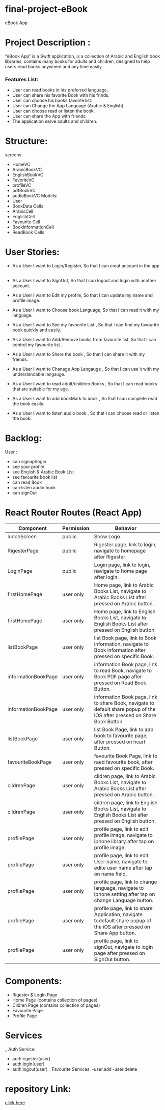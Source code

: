 # final-project-eBook
eBook App 


# Project Description :
“eBook App” is a Swift application, is a collection of Arabic and English book libraries, contains many  books for adults and children, designed to help users read books anywhere and any time easily.

### Features List:

- User can read books in his preferred language.
- User can share his favorite Book with his frinds.
- User can choose his books favorite list.
- User can Change the App Language (Arabic & English).
- User can choose read or listen the book.
- User can share the App with friends.
- The application serve adults and children.

# Structure:

screens:
- HomeVC
- ArabicBookVC
- EnglishBookVC
- FavoriteVC
- profileVC
- pdfBookVC
- audioBookVC
Models:
- User
- BookData
Cells:
- ArabicCell
- EnglishCell
- Favourite Cell
- BookInformationCell
- ReadBook Cells


# User Stories:
- As a User  I want  to Login/Register, So that I can creat account in the app .

- As a User  I want  to SignOut, So that I can logout and login with another account.

- As a User  I want  to Edit my profile, So that I can update my name and profile image.

- As a User  I want  to Choose book Language, So that I can read it  with my language.

- As a User I want to See my favourite List , So that I can find my favourite book quickly and easily.

- As a User  I want  to Add/Remove books from favourite list, So that I can  control  my favourite list .

- As a User I want to Share the book , So that I can share it with my friends.

- As a User I want to Chanage App Langauge , So that I can use it with my understandable langauge.

- As a User I want to read adult/children Books , So that I can read books that are suitable for my age.

- As a User I want to add bookMark to book , So that I can complete read the book easily.

- As a User I want to listen audio book , So that I can choose read or listen the book.

# Backlog:
 
User :
- can signup/login
- see your profile
- see English & Arabic Book List
- see favourite book list
- can read Book
- can listen audio book
- can signOut


# React Router Routes (React App)

|      Component      |   Permission   |                                           Behavior                                                                       |
|---------------------|----------------|--------------------------------------------------------------------------------------------------------------------------|
|     lunchScreen     |     public     |                                        Show Logo                                                                         |                                                                                                          
|    RigesterPage     |     public     | Rigester page, link to login, navigate to homepage after Rigester.                                                       |                                                   
|     LoginPage       |     public     | Login page, link to login,  navigate to home page after login.                                                           |
|    firstHomePage    |   user only    | Home page, link to Arabic Books List, navigate to Arabic Books List after pressed on Arabic button.                      |
|    firstHomePage    |   user only    | Home page, link to English Books List, navigate to English Books List after pressed on English button.                   |
|    listBookPage     |   user only    | list Book page, link to Book information, navigate to Book information after pressed on specific Book.                   |
| informationBookPage |   user only    | information Book page, link to read Book, navigate to Book PDF page after pressed on Read Book Button.                   |
| informationBookPage |   user only    | information Book page, link to share Book, navigate to default share popup of the iOS after pressed on Share Book Button.|     
|    listBookPage     |   user only    | list Book Page, link to add book to favourite page, after pressed on heart Button.                                       |                
|  favouriteBookPage  |   user only    | favourite Book Page, link to raed   favourite book, after pressed  on specific Book.                                     |
|    cildrenPage      |   user only    | cildren page, link to Arabic Books List, navigate to Arabic Books List after pressed on Arabic button.                   |
|    cildrenPage      |   user only    | cildren page, link to English Books List, navigate to English Books List after  pressed on English button.               |
|    profilePage      |   user only    | profile page, link to edit profile image, navigate to iphone library after tap on profile image.                         |
|    profilePage      |   user only    | profile page, link to edit User name, navigate to edite user name after tap on name field.                               |    
|    profilePage      |   user only    | profile page, link to change language, navigate to iphone setting after tap on change Language button.                   |
|    profilePage      |   user only    | profile page, link to share Application, navigate todefault share popup of the iOS after pressed on Share App button.    |          
|    profilePage      |   user only    | profile page, link to signOut, navigate to login page after pressed on SignOut button.                                   |                               


# Components:

 - Rigester $ LogIn Page 
 - Home Page (contains collection of pages)
 - Cildren Page (contains collection of pages)
 - Favourite Page
 - Profile Page
 
 # Services
_ Auth Service: 
  - auth.rigester(user)
  - auth.login(user)
  - auth.logout(user)
_ Favourite Services.
  -user.add
  -user.delete

# repository Link:
 [click here](https://github.com/AfnanKhalid22/final-project-eBook)


